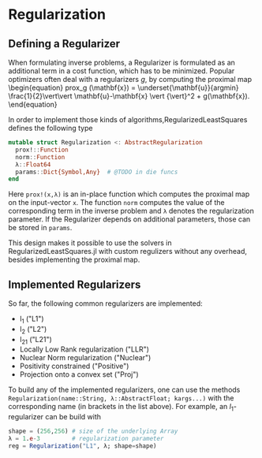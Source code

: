 # Regularization

## Defining a Regularizer
When formulating inverse problems, a Regularizer is formulated as an additional term in a cost function, which has to be minimized. Popular optimizers often deal with a regularizers $g$, by computing the proximal map
\begin{equation}
  prox_g (\mathbf{x}) = \underset{\mathbf{u}}{argmin} \frac{1}{2}\vert\vert \mathbf{u}-\mathbf{x} \vert {\vert}^2 + g(\mathbf{x}).
\end{equation}

In order to implement those kinds of algorithms,RegularizedLeastSquares defines the following type
```julia
mutable struct Regularization <: AbstractRegularization
  prox!::Function
  norm::Function
  λ::Float64
  params::Dict{Symbol,Any}  # @TODO in die funcs
end
```
Here `prox!(x,λ)` is an in-place function which computes the proximal map on the input-vector `x`. The function `norm` computes the value of the corresponding term in the inverse problem and `λ` denotes the regularization parameter. If the Regularizer depends on additional parameters, those can be stored in `params`.

This design makes it possible to use the solvers in RegularizedLeastSquares.jl with custom regulizers without any overhead, besides implementing the proximal map.

## Implemented Regularizers
So far, the following common regularizers are implemented:
 * l$_1$ ("L1")
 * l$_2$ ("L2")
 * l$_{21}$ ("L21")
 * Locally Low Rank regularization ("LLR")
 * Nuclear Norm regularization ("Nuclear")
 * Positivity constrained ("Positive")
 * Projection onto a convex set ("Proj")

To build any of the implemented regularizers, one can use the methods `Regularization(name::String, λ::AbstractFloat; kargs...)` with the corresponding name (in brackets in the list above). For example, an $l_1$-regularizer can be build with
```julia
shape = (256,256) # size of the underlying Array
λ = 1.e-3         # regularization parameter
reg = Regularization("L1", λ; shape=shape)
```
